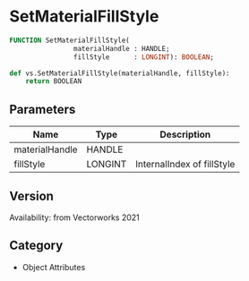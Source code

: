 # SetMaterialFillStyle

```pascal
FUNCTION SetMaterialFillStyle(
				materialHandle : HANDLE;
				fillStyle      : LONGINT): BOOLEAN;
```

```python
def vs.SetMaterialFillStyle(materialHandle, fillStyle):
    return BOOLEAN
```

## Parameters
|Name|Type|Description|
|---|---|---|
|materialHandle|HANDLE|   |
|fillStyle|LONGINT|InternalIndex of fillStyle|

## Version
Availability: from Vectorworks 2021

## Category
* Object Attributes

